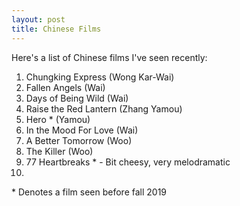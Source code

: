 ```yaml
---
layout: post
title: Chinese Films
---
```


Here's a list of Chinese films I've seen recently:

1. Chungking Express (Wong Kar-Wai)
2. Fallen Angels (Wai)
3. Days of Being Wild (Wai)
4. Raise the Red Lantern (Zhang Yamou)
5. Hero * (Yamou)
6. In the Mood For Love (Wai)
7. A Better Tomorrow (Woo)
8. The Killer (Woo)
9. 77 Heartbreaks * - Bit cheesy, very melodramatic
10. 

\* Denotes a film seen before fall 2019
